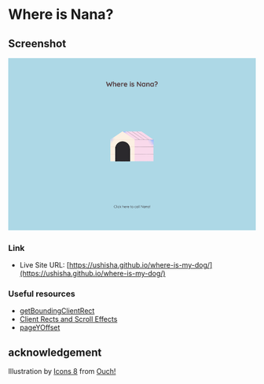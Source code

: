 # Where is Nana?

## Screenshot

![screenshot](./images/screenshot1.png)

### Link

- Live Site URL: [https://ushisha.github.io/where-is-my-dog/](https://ushisha.github.io/where-is-my-dog/)

### Useful resources

- [getBoundingClientRect](https://developer.mozilla.org/en-US/docs/Web/API/Element/getBoundingClientRect) 
- [Client Rects and Scroll Effects](https://thomaswilburn.github.io/viz-book/js-scrolling.html)
- [pageYOffset](https://developer.mozilla.org/en-US/docs/Web/API/Window/pageYOffset)


## acknowledgement
  Illustration by
      <a href="https://icons8.com/illustrations/author/5c07e68d82bcbc0092519bb6"
        >Icons 8</a
      >
      from <a href="https://icons8.com/illustrations">Ouch!</a>
